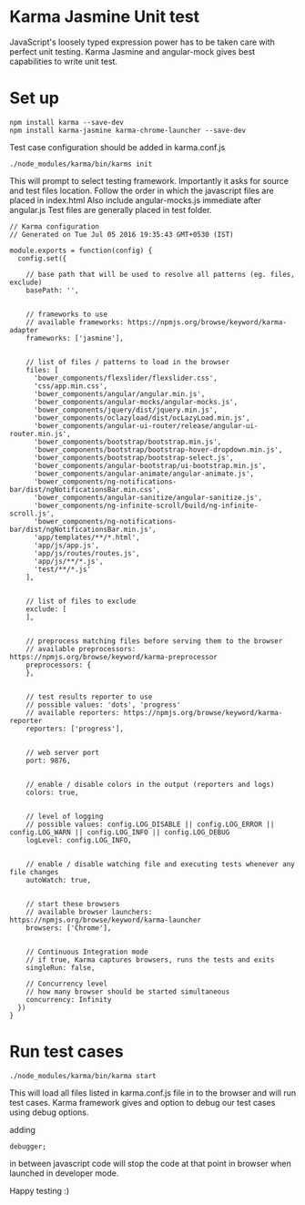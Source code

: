 # Karma Jasmine Unit test
JavaScript's loosely typed expression power has to be taken care with perfect unit testing. Karma Jasmine and angular-mock gives best capabilities to write unit test.

# Set up
```
npm install karma --save-dev
npm install karma-jasmine karma-chrome-launcher --save-dev
```

Test case configuration should be added in karma.conf.js

```
./node_modules/karma/bin/karms init
```
This will prompt to select testing framework. 
Importantly it asks for source and test files location. Follow the order in which the javascript files are placed in index.html
Also include angular-mocks.js immediate after angular.js
Test files are generally placed in test folder.

```
// Karma configuration
// Generated on Tue Jul 05 2016 19:35:43 GMT+0530 (IST)

module.exports = function(config) {
  config.set({

    // base path that will be used to resolve all patterns (eg. files, exclude)
    basePath: '',


    // frameworks to use
    // available frameworks: https://npmjs.org/browse/keyword/karma-adapter
    frameworks: ['jasmine'],


    // list of files / patterns to load in the browser
    files: [
      'bower_components/flexslider/flexslider.css',
      'css/app.min.css',
      'bower_components/angular/angular.min.js',
      'bower_components/angular-mocks/angular-mocks.js',
      'bower_components/jquery/dist/jquery.min.js',
      'bower_components/oclazyload/dist/ocLazyLoad.min.js',
      'bower_components/angular-ui-router/release/angular-ui-router.min.js',
      'bower_components/bootstrap/bootstrap.min.js',
      'bower_components/bootstrap/bootstrap-hover-dropdown.min.js',
      'bower_components/bootstrap/bootstrap-select.js',
      'bower_components/angular-bootstrap/ui-bootstrap.min.js',
      'bower_components/angular-animate/angular-animate.js',
      'bower_components/ng-notifications-bar/dist/ngNotificationsBar.min.css',
      'bower_components/angular-sanitize/angular-sanitize.js',
      'bower_components/ng-infinite-scroll/build/ng-infinite-scroll.js',
      'bower_components/ng-notifications-bar/dist/ngNotificationsBar.min.js',
      'app/templates/**/*.html',
      'app/js/app.js',
      'app/js/routes/routes.js',
      'app/js/**/*.js',
      'test/**/*.js'
    ],


    // list of files to exclude
    exclude: [
    ],


    // preprocess matching files before serving them to the browser
    // available preprocessors: https://npmjs.org/browse/keyword/karma-preprocessor
    preprocessors: {
    },


    // test results reporter to use
    // possible values: 'dots', 'progress'
    // available reporters: https://npmjs.org/browse/keyword/karma-reporter
    reporters: ['progress'],


    // web server port
    port: 9876,


    // enable / disable colors in the output (reporters and logs)
    colors: true,


    // level of logging
    // possible values: config.LOG_DISABLE || config.LOG_ERROR || config.LOG_WARN || config.LOG_INFO || config.LOG_DEBUG
    logLevel: config.LOG_INFO,


    // enable / disable watching file and executing tests whenever any file changes
    autoWatch: true,


    // start these browsers
    // available browser launchers: https://npmjs.org/browse/keyword/karma-launcher
    browsers: ['Chrome'],


    // Continuous Integration mode
    // if true, Karma captures browsers, runs the tests and exits
    singleRun: false,

    // Concurrency level
    // how many browser should be started simultaneous
    concurrency: Infinity
  })
}
```

# Run test cases
```
./node_modules/karma/bin/karma start
```
This will load all files listed in karma.conf.js file in to the browser and will run test cases.
Karma framework gives and option to debug our test cases using debug options.

adding 
```
debugger;
```
in between javascript code will stop the code at that point in browser when launched in developer mode.

Happy testing :)
